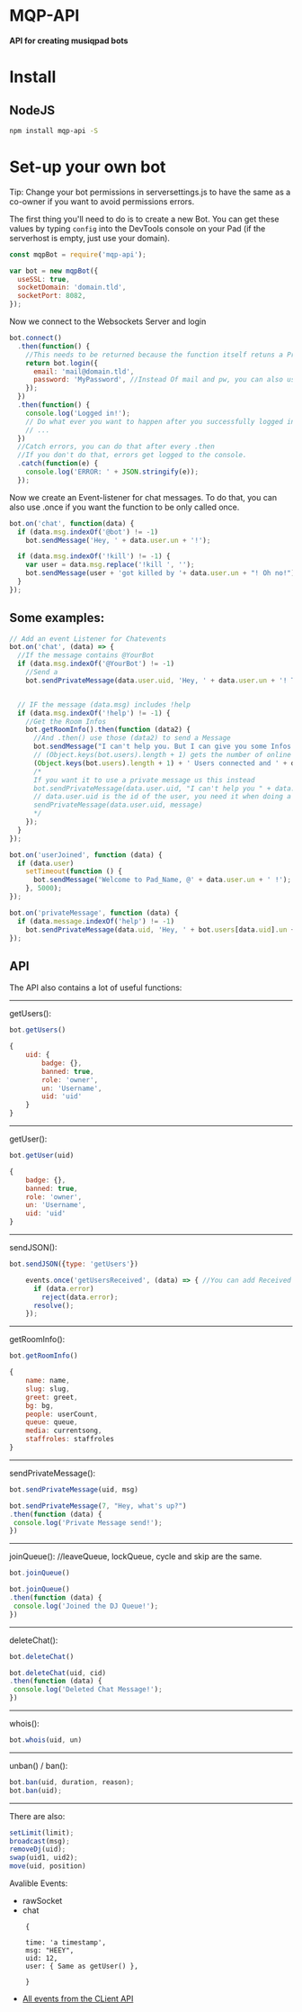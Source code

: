 # MQP-API

**API for creating musiqpad bots**

# Install

## NodeJS

```bash
npm install mqp-api -S
```

# Set-up your own bot

Tip: Change your bot permissions in serversettings.js to have the same as a co-owner if you want to avoid permissions errors.

The first thing you'll need to do is to create a new Bot. You can get these values by typing `config` into the DevTools console on your Pad (if the serverhost is empty, just use your domain).

```js
const mqpBot = require('mqp-api');

var bot = new mqpBot({
  useSSL: true,
  socketDomain: 'domain.tld',
  socketPort: 8082,
});
```

Now we connect to the Websockets Server and login

```js
bot.connect()
  .then(function() {
    //This needs to be returned because the function itself retuns a Promise!
    return bot.login({
      email: 'mail@domain.tld',
      password: 'MyPassword', //Instead Of mail and pw, you can also use a token
    });
  })
  .then(function() {
    console.log('Logged in!');
    // Do what ever you want to happen after you successfully logged in
    // ...
  })
  //Catch errors, you can do that after every .then
  //If you don't do that, errors get logged to the console.
  .catch(function(e) {
    console.log('ERROR: ' + JSON.stringify(e));
  });
```

Now we create an Event-listener for chat messages. To do that, you can also use .once if you want the function to be only called once.

```js
bot.on('chat', function(data) {
  if (data.msg.indexOf('@bot') != -1)
    bot.sendMessage('Hey, ' + data.user.un + '!');

  if (data.msg.indexOf('!kill') != -1) {
    var user = data.msg.replace('!kill ', '');
    bot.sendMessage(user + 'got killed by '+ data.user.un + "! Oh no!");
  }
});
```

## Some examples:

```js
// Add an event Listener for Chatevents
bot.on('chat', (data) => {
  //If the message contains @YourBot
  if (data.msg.indexOf('@YourBot') != -1)
    //Send a
    bot.sendPrivateMessage(data.user.uid, 'Hey, ' + data.user.un + '! To check all of my commands, type "!help".');


  // IF the message (data.msg) includes !help
  if (data.msg.indexOf('!help') != -1) {
    //Get the Room Infos
    bot.getRoomInfo().then(function (data2) {
      //And .then() use those (data2) to send a Message
      bot.sendMessage("I can't help you. But I can give you some Infos about the room: There are currently " +
      // (Object.keys(bot.users).length + 1) gets the number of online users (Works everywhere)
      (Object.keys(bot.users).length + 1) + ' Users connected and ' + data2.queue + ' users in the Queue');
      /*
      If you want it to use a private message us this instead
      bot.sendPrivateMessage(data.user.uid, "I can't help you " + data.user.un + ". But I can give you some Info about the room: There are currently " + (Object.keys(bot.users).length + 1) + ' Users connected and there are ' + data2.queue + ' users in the Queue');
      // data.user.uid is the id of the user, you need it when doing a private message
      sendPrivateMessage(data.user.uid, message)
      */
    });
  }
});

bot.on('userJoined', function (data) {
  if (data.user)
    setTimeout(function () {
      bot.sendMessage('Welcome to Pad_Name, @' + data.user.un + ' !');
    }, 5000);
});

bot.on('privateMessage', function (data) {
  if (data.message.indexOf('help') != -1)
    bot.sendPrivateMessage(data.uid, 'Hey, ' + bot.users[data.uid].un + '! To check all of my commands, type "!help".');
});
```
## API

The API also contains a lot of useful functions:

--------------------------------------------------------------------------------

getUsers():

```js
bot.getUsers()
```

```js
{
    uid: {
        badge: {},
        banned: true,
        role: 'owner',
        un: 'Username',
        uid: 'uid'
    }
}
```

--------------------------------------------------------------------------------

getUser():

```js
bot.getUser(uid)
```

```js
{
    badge: {},
    banned: true,
    role: 'owner',
    un: 'Username',
    uid: 'uid'
}
```

--------------------------------------------------------------------------------

sendJSON():

```js
bot.sendJSON({type: 'getUsers'})
```

```js
    events.once('getUsersReceived', (data) => { //You can add Received to every event to get the Server Response
      if (data.error)
        reject(data.error);
      resolve();
    });
```

--------------------------------------------------------------------------------

getRoomInfo():

```js
bot.getRoomInfo()
```

```js
{
    name: name,
    slug: slug,
    greet: greet,
    bg: bg,
    people: userCount,
    queue: queue,
    media: currentsong,
    staffroles: staffroles
}
```

--------------------------------------------------------------------------------

sendPrivateMessage():

```js
bot.sendPrivateMessage(uid, msg)
```

```js
bot.sendPrivateMessage(7, "Hey, what's up?")
.then(function (data) {
 console.log('Private Message send!');
})
```

--------------------------------------------------------------------------------

joinQueue(): //leaveQueue, lockQueue, cycle and skip are the same.

```js
bot.joinQueue()
```

```js
bot.joinQueue()
.then(function (data) {
 console.log('Joined the DJ Queue!');
})
```

--------------------------------------------------------------------------------

deleteChat():

```js
bot.deleteChat()
```

```js
bot.deleteChat(uid, cid)
.then(function (data) {
 console.log('Deleted Chat Message!');
})
```

--------------------------------------------------------------------------------

whois():

```js
bot.whois(uid, un)
```

--------------------------------------------------------------------------------

unban() / ban():

```js
bot.ban(uid, duration, reason);
bot.ban(uid);
```

--------------------------------------------------------------------------------

There are also:

```js
setLimit(limit);
broadcast(msg);
removeDj(uid);
swap(uid1, uid2);
move(uid, position)
```

Avalible Events:

- rawSocket
- chat

```
    {

    time: 'a timestamp',
    msg: "HEEY",
    uid: 12,
    user: { Same as getUser() },

    }
```

- [All events from the CLient API](https://musiqpad.com/api/#musiqpad-client-data-api-events)

